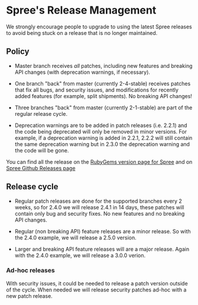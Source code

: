 # Spree's Release Management

We strongly encourage people to upgrade to using the latest Spree releases to avoid being stuck on a release that is no longer maintained.

## Policy

* Master branch receives *all* patches, including new features and breaking API changes (with deprecation warnings, if necessary).

* One branch "back" from master (currently 2-4-stable) receives patches that fix all bugs, and security issues, and modifications for recently added features (for example, split shipments). No breaking API changes!

* Three branches "back" from master (currently 2-1-stable) are part of the regular release cycle.

* Deprecation warnings are to be added in patch releases (i.e. 2.2.1) and the code being deprecated will only be removed in minor versions. For example, if a deprecation warning is added in 2.2.1, 2.2.2 will still contain the same deprecation warning but in 2.3.0 the deprecation warning and the code will be gone.

You can find all the release on the [RubyGems version page for Spree](http://rubygems.org/gems/spree/versions) and on [Spree Github Releases page](https://github.com/spree/spree/releases)

## Release cycle

* Regular patch releases are done for the supported branches every 2 weeks, so for 2.4.0 we will release 2.4.1 in 14 days, these patches will contain only bug and security fixes. No new features and no breaking API changes.

* Regular (non breaking API) feature releases are a minor release. So with the 2.4.0 example, we will release a 2.5.0 version.

* Larger and breaking API feature releases will are a major release. Again with the 2.4.0 example, we will release a 3.0.0 verion.

### Ad-hoc releases

With security issues, it could be needed to release a patch version outside of the cycle. When needed we will release security patches ad-hoc with a new patch release.

